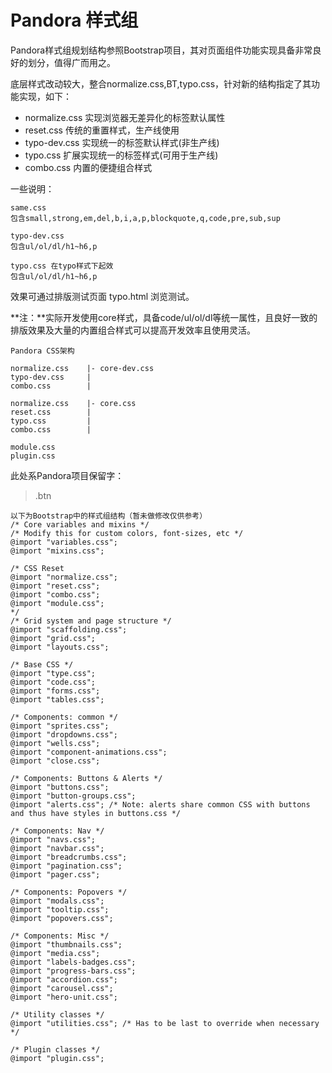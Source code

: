 Pandora 样式组
=============

Pandora样式组规划结构参照Bootstrap项目，其对页面组件功能实现具备非常良好的划分，值得广而用之。

底层样式改动较大，整合normalize.css,BT,typo.css，针对新的结构指定了其功能实现，如下：

- normalize.css 实现浏览器无差异化的标签默认属性
- reset.css     传统的重置样式，生产线使用
- typo-dev.css  实现统一的标签默认样式(非生产线)
- typo.css      扩展实现统一的标签样式(可用于生产线)
- combo.css     内置的便捷组合样式

一些说明：
        
    same.css 
    包含small,strong,em,del,b,i,a,p,blockquote,q,code,pre,sub,sup
        
    typo-dev.css
    包含ul/ol/dl/h1~h6,p
    
    typo.css 在typo样式下起效
    包含ul/ol/dl/h1~h6,p

效果可通过排版测试页面 typo.html 浏览测试。

**注：**实际开发使用core样式，具备code/ul/ol/dl等统一属性，且良好一致的排版效果及大量的内置组合样式可以提高开发效率且使用灵活。

    Pandora CSS架构
    
    normalize.css    |- core-dev.css
    typo-dev.css     |
    combo.css        |

    normalize.css    |- core.css
    reset.css        |
    typo.css         |
    combo.css        |
     
    module.css
    plugin.css

此处系Pandora项目保留字：

> .btn

    以下为Bootstrap中的样式组结构（暂未做修改仅供参考）
    /* Core variables and mixins */
    /* Modify this for custom colors, font-sizes, etc */
    @import "variables.css"; 
    @import "mixins.css";
    
    /* CSS Reset
    @import "normalize.css";
    @import "reset.css";
    @import "combo.css";
    @import "module.css";
    */
    /* Grid system and page structure */
    @import "scaffolding.css";
    @import "grid.css";
    @import "layouts.css";
    
    /* Base CSS */
    @import "type.css";
    @import "code.css";
    @import "forms.css";
    @import "tables.css";
    
    /* Components: common */
    @import "sprites.css";
    @import "dropdowns.css";
    @import "wells.css";
    @import "component-animations.css";
    @import "close.css";
    
    /* Components: Buttons & Alerts */
    @import "buttons.css";
    @import "button-groups.css";
    @import "alerts.css"; /* Note: alerts share common CSS with buttons and thus have styles in buttons.css */
    
    /* Components: Nav */
    @import "navs.css";
    @import "navbar.css";
    @import "breadcrumbs.css";
    @import "pagination.css";
    @import "pager.css";
    
    /* Components: Popovers */
    @import "modals.css";
    @import "tooltip.css";
    @import "popovers.css";
    
    /* Components: Misc */
    @import "thumbnails.css";
    @import "media.css";
    @import "labels-badges.css";
    @import "progress-bars.css";
    @import "accordion.css";
    @import "carousel.css";
    @import "hero-unit.css";
    
    /* Utility classes */
    @import "utilities.css"; /* Has to be last to override when necessary */
    
    /* Plugin classes */
    @import "plugin.css";

